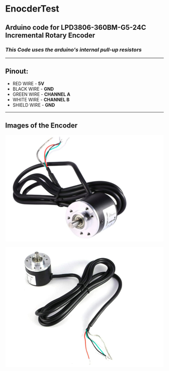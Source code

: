 # EnocderTest

## Arduino code for LPD3806-360BM-G5-24C Incremental Rotary Encoder
### *This Code uses the arduino's internal pull-up resistors*

---
## Pinout:

- RED WIRE - **5V**
- BLACK WIRE - **GND**
- GREEN WIRE - **CHANNEL A**
- WHITE WIRE - **CHANNEL B**
- SHIELD WIRE - **GND**

---
## Images of the Encoder 
![alt text](assets/1.png)

![alt text](assets/2.png)